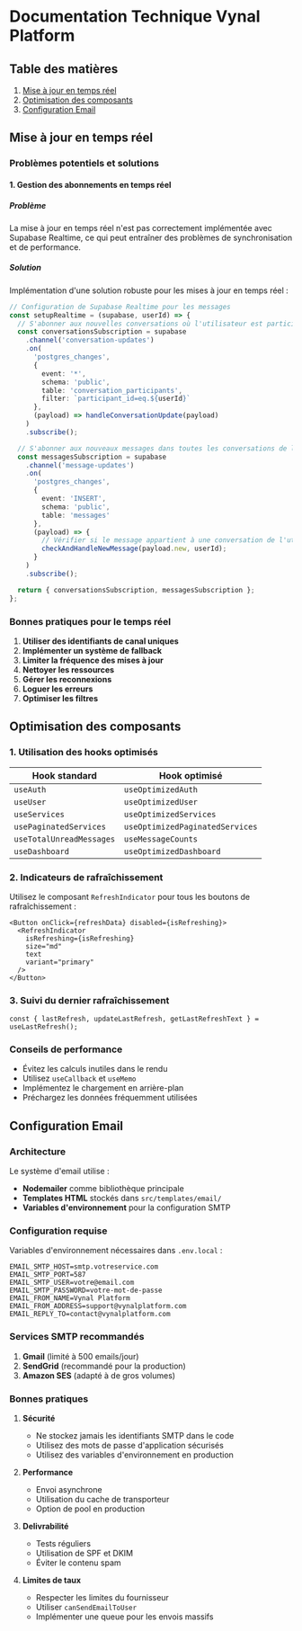 # Documentation Technique Vynal Platform

## Table des matières
1. [Mise à jour en temps réel](#mise-à-jour-en-temps-réel)
2. [Optimisation des composants](#optimisation-des-composants)
3. [Configuration Email](#configuration-email)

## Mise à jour en temps réel

### Problèmes potentiels et solutions

#### 1. Gestion des abonnements en temps réel

##### Problème
La mise à jour en temps réel n'est pas correctement implémentée avec Supabase Realtime, ce qui peut entraîner des problèmes de synchronisation et de performance.

##### Solution
Implémentation d'une solution robuste pour les mises à jour en temps réel :

```typescript
// Configuration de Supabase Realtime pour les messages
const setupRealtime = (supabase, userId) => {
  // S'abonner aux nouvelles conversations où l'utilisateur est participant
  const conversationsSubscription = supabase
    .channel('conversation-updates')
    .on(
      'postgres_changes',
      {
        event: '*',
        schema: 'public',
        table: 'conversation_participants',
        filter: `participant_id=eq.${userId}`
      },
      (payload) => handleConversationUpdate(payload)
    )
    .subscribe();

  // S'abonner aux nouveaux messages dans toutes les conversations de l'utilisateur
  const messagesSubscription = supabase
    .channel('message-updates')
    .on(
      'postgres_changes',
      {
        event: 'INSERT',
        schema: 'public',
        table: 'messages'
      },
      (payload) => {
        // Vérifier si le message appartient à une conversation de l'utilisateur
        checkAndHandleNewMessage(payload.new, userId);
      }
    )
    .subscribe();

  return { conversationsSubscription, messagesSubscription };
};
```

### Bonnes pratiques pour le temps réel

1. **Utiliser des identifiants de canal uniques**
2. **Implémenter un système de fallback**
3. **Limiter la fréquence des mises à jour**
4. **Nettoyer les ressources**
5. **Gérer les reconnexions**
6. **Loguer les erreurs**
7. **Optimiser les filtres**

## Optimisation des composants

### 1. Utilisation des hooks optimisés

| Hook standard | Hook optimisé |
|--------------|---------------|
| `useAuth` | `useOptimizedAuth` |
| `useUser` | `useOptimizedUser` |
| `useServices` | `useOptimizedServices` |
| `usePaginatedServices` | `useOptimizedPaginatedServices` |
| `useTotalUnreadMessages` | `useMessageCounts` |
| `useDashboard` | `useOptimizedDashboard` |

### 2. Indicateurs de rafraîchissement

Utilisez le composant `RefreshIndicator` pour tous les boutons de rafraîchissement :

```tsx
<Button onClick={refreshData} disabled={isRefreshing}>
  <RefreshIndicator 
    isRefreshing={isRefreshing} 
    size="md" 
    text 
    variant="primary"
  />
</Button>
```

### 3. Suivi du dernier rafraîchissement

```tsx
const { lastRefresh, updateLastRefresh, getLastRefreshText } = useLastRefresh();
```

### Conseils de performance

- Évitez les calculs inutiles dans le rendu
- Utilisez `useCallback` et `useMemo`
- Implémentez le chargement en arrière-plan
- Préchargez les données fréquemment utilisées

## Configuration Email

### Architecture

Le système d'email utilise :
- **Nodemailer** comme bibliothèque principale
- **Templates HTML** stockés dans `src/templates/email/`
- **Variables d'environnement** pour la configuration SMTP

### Configuration requise

Variables d'environnement nécessaires dans `.env.local` :

```
EMAIL_SMTP_HOST=smtp.votreservice.com
EMAIL_SMTP_PORT=587
EMAIL_SMTP_USER=votre@email.com
EMAIL_SMTP_PASSWORD=votre-mot-de-passe
EMAIL_FROM_NAME=Vynal Platform
EMAIL_FROM_ADDRESS=support@vynalplatform.com
EMAIL_REPLY_TO=contact@vynalplatform.com
```

### Services SMTP recommandés

1. **Gmail** (limité à 500 emails/jour)
2. **SendGrid** (recommandé pour la production)
3. **Amazon SES** (adapté à de gros volumes)

### Bonnes pratiques

1. **Sécurité**
   - Ne stockez jamais les identifiants SMTP dans le code
   - Utilisez des mots de passe d'application sécurisés
   - Utilisez des variables d'environnement en production

2. **Performance**
   - Envoi asynchrone
   - Utilisation du cache de transporteur
   - Option de pool en production

3. **Delivrabilité**
   - Tests réguliers
   - Utilisation de SPF et DKIM
   - Éviter le contenu spam

4. **Limites de taux**
   - Respecter les limites du fournisseur
   - Utiliser `canSendEmailToUser`
   - Implémenter une queue pour les envois massifs 